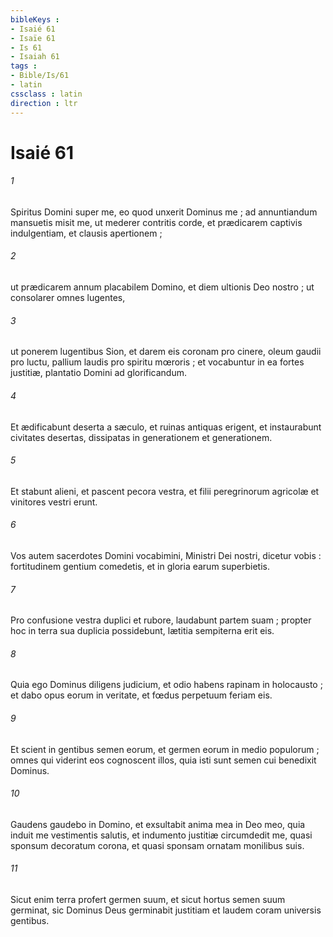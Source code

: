 ```yaml
---
bibleKeys : 
- Isaié 61
- Isaïe 61
- Is 61
- Isaiah 61
tags : 
- Bible/Is/61
- latin
cssclass : latin
direction : ltr
---
```


# Isaié 61

###### 1
Spiritus Domini super me, eo quod unxerit Dominus me ; ad annuntiandum mansuetis misit me, ut mederer contritis corde, et prædicarem captivis indulgentiam, et clausis apertionem ;
###### 2
ut prædicarem annum placabilem Domino, et diem ultionis Deo nostro ; ut consolarer omnes lugentes,
###### 3
ut ponerem lugentibus Sion, et darem eis coronam pro cinere, oleum gaudii pro luctu, pallium laudis pro spiritu mœroris ; et vocabuntur in ea fortes justitiæ, plantatio Domini ad glorificandum.
###### 4
Et ædificabunt deserta a sæculo, et ruinas antiquas erigent, et instaurabunt civitates desertas, dissipatas in generationem et generationem.
###### 5
Et stabunt alieni, et pascent pecora vestra, et filii peregrinorum agricolæ et vinitores vestri erunt.
###### 6
Vos autem sacerdotes Domini vocabimini, Ministri Dei nostri, dicetur vobis : fortitudinem gentium comedetis, et in gloria earum superbietis.
###### 7
Pro confusione vestra duplici et rubore, laudabunt partem suam ; propter hoc in terra sua duplicia possidebunt, lætitia sempiterna erit eis.
###### 8
Quia ego Dominus diligens judicium, et odio habens rapinam in holocausto ; et dabo opus eorum in veritate, et fœdus perpetuum feriam eis.
###### 9
Et scient in gentibus semen eorum, et germen eorum in medio populorum ; omnes qui viderint eos cognoscent illos, quia isti sunt semen cui benedixit Dominus.
###### 10
Gaudens gaudebo in Domino, et exsultabit anima mea in Deo meo, quia induit me vestimentis salutis, et indumento justitiæ circumdedit me, quasi sponsum decoratum corona, et quasi sponsam ornatam monilibus suis.
###### 11
Sicut enim terra profert germen suum, et sicut hortus semen suum germinat, sic Dominus Deus germinabit justitiam et laudem coram universis gentibus.

